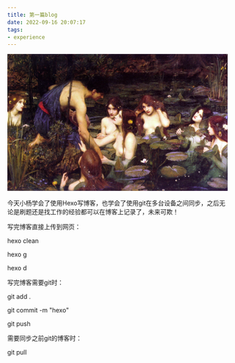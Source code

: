 ```yaml
---
title: 第一篇blog
date: 2022-09-16 20:07:17
tags:
- experience
---
```


![](../images/1.jpg)

今天小杨学会了使用Hexo写博客，也学会了使用git在多台设备之间同步，之后无论是刷题还是找工作的经验都可以在博客上记录了，未来可欺！


写完博客直接上传到网页：

hexo clean

hexo g

hexo d

写完博客需要git时：

git add .

git commit -m "hexo"

git push

需要同步之前git的博客时：

git pull
